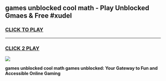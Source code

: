 
## games unblocked cool math - Play Unblocked Gmaes & Free #xudel
<h3>
<a href="https://news.freeplayer.one?title=games_unblocked_cool_math&ref=03M">CLICK TO PLAY</a></h3>
<hr>

<h3>
<a href="https://news.freeplayer.one?title=games_unblocked_cool_math&ref=03M">CLICK 2 PLAY</a>
  
</h3>

<a href="https://news.freeplayer.one?title=games_unblocked_cool_math&ref=03M"><img src="https://clearcache.store/games.png"></a>


**games unblocked cool math games unblocked: Your Gateway to Fun and Accessible Online Gaming**
